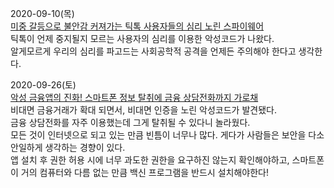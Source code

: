 2020-09-10(목)  
[미중 갈등으로 불안감 커져가는 틱톡 사용자들의 심리 노린 스파이웨어](https://www.boannews.com/media/view.asp?idx=91079)  
틱톡이 언제 중지될지 모르는 사용자의 심리를 이용한 악성코드가 나왔다.  
알게모르게 우리의 심리를 파고드는 사회공학적 공격을 언제든 주의해야 한다고 생각한다.  

2020-09-26(토)  
[악성 금융앱의 진화! 스마트폰 정보 탈취에 금융 상담전화까지 가로채](https://www.boannews.com/media/view.asp?idx=91003&page=1&kind=1)  
비대면 금융거래가 확대 되면서, 비대면 인증을 노린 악성코드가 발견됐다.  
금융 상담전화를 자주 이용했는데 그게 탈취될 수 있다니 놀라웠다.  
모든 것이 인터넷으로 되고 있는 만큼 빈틈이 너무나 많다. 게다가 사람들은 보안을 다소 안일하게 생각하는 경향이 있다.  
앱 설치 후 권한 허용 시에 너무 과도한 권한을 요구하진 않는지 확인해야하고, 스마트폰이 거의 컴퓨터와 다름 없는 만큼 백신 프로그램을 반드시 설치해야한다!  




